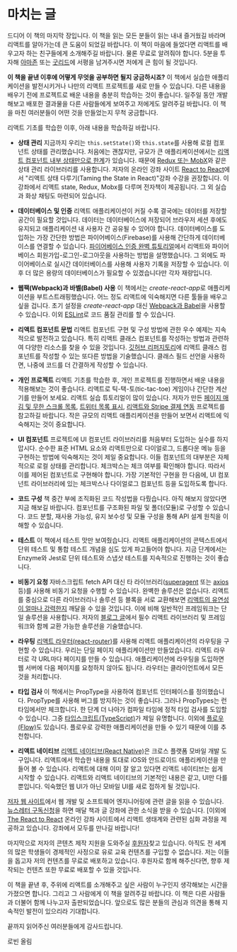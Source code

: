 # 마치는 글

드디어 이 책의 마지막 장입니다. 이 책을 읽는 모든 분들이 읽는 내내 즐거웠길 바라며 리액트를 알아가는데 큰 도움이 되었길 바랍니다. 이 책이 마음에 들었다면 리액트를 배우고자 하는 친구들에게 소개해주길 바랍니다. 물론 무료로 알려줘야 합니다. 5분을 투자해 [아마존](https://www.amazon.com/dp/B077HJFCQX) 또는 [굿리드](https://www.goodreads.com/book/show/37503118-the-road-to-learn-react)에 서평을 남겨주시면 저에게 큰 힘이 될 것입니다.

**이 책을 끝낸 이후에 어떻게 무엇을 공부하면 될지 궁금하시죠?** 이 책에서 실습한 애플리케이션을 발전시키거나 나만의 리액트 프로젝트를 새로 만들 수 있습니다. 다른 내용을 배우기 전에 프로젝트로 배운 내용을 충분히 학습하는 것이 좋습니다. 일주일 동안 개발해보고 배포한 결과물을 다른 사람들에게 보여주고 저에게도 알려주길 바랍니다. 이 책을 마친 여러분들이 어떤 것을 만들었는지 무척 궁금합니다.

리액트 기초를 학습한 이후, 아래 내용을 학습하길 바랍니다.

* **상태 관리** 지금까지 우리는 `this.setState()`와 `this.state`를 사용해 로컬 컴포넌트 상태를 관리했습니다. 처음에는 괜찮지만, 규모가 큰 애플리케이션에서는 [리액트 컴포넌트 내부 상태만으로 한계](https://www.robinwieruch.de/learn-react-before-using-redux/)가 있습니다. 때문에 [Redux 또는 MobX](https://www.robinwieruch.de/redux-mobx-confusion/)와 같은 상태 관리 라이브러리를 사용합니다. 저자의 온라인 강좌 사이트 [React to React](https://roadtoreact.com/)에서 "리액트 상태 다루기(Taming the State in React)"강좌 수강을 권장합니다. 이 강좌에서 리액트 state, Redux, Mobx를 다루며 전자책이 제공됩니다. 그 외 실습과 화상 채팅도 마련되어 있습니다.

* **데이터베이스 및 인증** 리액트 애플리케이션이 커질 수록 결국에는 데이터를 저장할 공간이 필요할 것입니다. 데이터는 데이터베이스에 저장되어 브라우저 세션 후에도 유지되고 애플리케이션 내 사용자 간 공유될 수 있어야 합니다. 데이터베이스를 도입하는 가장 간단한 방법은 파이어베이스(Firebase)를 사용해 간단하게 데이터베이스를 연결할 수 있습니다. [파이어베이스 인증 완벽 튜토리얼](https://www.robinwieruch.de/complete-firebase-authentication-react-tutorial/)에서 리액트와 파이어베이스 회원가입-로그인-로그아웃을 사용하는 방법을 설명했습니다. 그 외에도 파이어베이스로 실시간 데이터베이스를 사용해 사용자 기록을 저장할 수 있습니다. 이후 더 많은 용량의 데이터베이스가 필요할 수 있겠습니다만 각자 재량입니다.

* **웹팩(Webpack)과 바벨(Babel) 사용** 이 책에서는 *create-react-app*로 애플리케이션을 부트스트래핑했습니다. 어느 정도 리액트에 익숙해지면 다른 툴들을 배우고 싶을 겁니다. 초기 설정을 *create-react-app* 대신 [Webpack과 Babel](https://www.robinwieruch.de/minimal-react-webpack-babel-setup/)을 사용할 수 있습니다. 이외 [ESLint](https://www.robinwieruch.de/react-eslint-webpack-babel/)로 코드 품질 관리를 할 수 있습니다.

* **리액트 컴포넌트 문법** 리액트 컴포넌트 구현 및 구성 방법에 관한 우수 예제는 지속적으로 발전하고 있습니다. 특히 리액트 클래스 컴포넌트를 작성하는 방법과 관련하여 다양한 리소스를 찾을 수 있을 것입니다. [깃허브 리퍼지토리](https://github.com/rwieruch/react-alternative-class-component-syntax)에 리액트 클래스 컴포넌트를 작성할 수 있는 또다른 방법을 기술했습니다. 클래스 필드 선언을 사용하면, 나중에 코드를 더 간결하게 작성할 수 있습니다.

* **개인 프로젝트** 리액트 기초를 학습한 후, 개인 프로젝트를 진행하면서 배운 내용을 적용해보는 것이 좋습니다. 리액트로 틱-택-토(tic-tac-toe) 게임이나 간단한 계산기를 만들어 보세요. 리액트 실습 튜토리얼이 많이 있습니다. 저자가 만든 [페이지 매김 및 무한 스크롤 목록](https://www.robinwieruch.de/react-paginated-list/), [트위터 목록 표시](https://www.robinwieruch.de/react-svg-patterns/), [리액트와 Stripe 결제 연동](https://www.robinwieruch.de/react-express-stripe-payment/) 프로젝트를 참고하길 바랍니다. 작은 규모의 리액트 애플리케이션을 만들어 보면서 리액트에 익숙해지는 것이 중요합니다.

* **UI 컴포넌트** 프로젝트에 UI 컴포넌트 라이브러리를 처음부터 도입하는 실수를 하지 맙시다. 순수한 표준 HTML 요소와 리액트만으로 다이얼로그, 드롭다운 메뉴 등을 구현하는 방법에 익숙해지는 것이 제일 중요합니다. 이들 컴포넌트의 대부분은 자체적으로 로컬 상태를 관리합니다. 체크박스는 체크 여부를 확인해야 합니다. 따라서 이를 제어된 컴포넌트로 구현해야 합니다. 가장 기본적인 구현을 한 다음에, UI 컴포넌트 라이브러리에 있는 체크박스나 다이얼로그 컴포넌트 등을 도입하도록 합니다.

* **코드 구성** 책 중간 부에 조직화된 코드 작성법을 다뤘습니다. 아직 해보지 않았다면 지금 해보길 바랍니다. 컴포넌트를 구조화된 파일 및 폴더(모듈)로 구성할 수 있습니다. 코드 분할, 재사용 가능성, 유지 보수성 및 모듈 구성을 통해 API 설계 원칙을 이해할 수 있습니다. 

* **테스트** 이 책에서 테스트 맛만 보여줬습니다. 리액트 애플리케이션의 콘텍스트에서 단위 테스트 및 통합 테스트 개념을 심도 있게 파고들어야 합니다. 지금 단계에서는 Enzyme와 Jest로 단위 테스트와 스냅샷 테스트를 지속적으로 진행하는 것이 좋습니다.

* **비동기 요청** 자바스크립트 fetch API 대신 타 라이브러리([superagent](https://github.com/visionmedia/superagent) 또는 [axios](https://github.com/mzabriskie/axios) 등)를 사용해 비동기 요청을 수행할 수 있습니다. 완벽한 솔루션은 없습니다. 리액트를 중심으로 다른 라이브러리나 솔루션 등 블록을 서로 교환해보면 [리액트의 유연성이 얼마나 강력한지](https://www.robinwieruch.de/reasons-why-i-moved-from-angular-to-react/) 깨달을 수 있을 것입니다. 이에 비해 일반적인 프레임워크는 단일 솔루션을 사용합니다. 저자의 [블로그 글](https://www.robinwieruch.de/essential-react-libraries-framework/)에서 필수 리액트 라이브러리 및 프레임워크와 함께 교환 가능한 솔루션을 기술했습니다.

* **라우팅** [리액트 라우터(react-router)](https://github.com/ReactTraining/react-router)를 사용해 리액트 애플리케이션의 라우팅을 구현할 수 있습니다. 우리는 단일 페이지 애플리케이션만 만들었습니다. 리액트 라우터로 각 URL마다 페이지를 만들 수 있습니다. 애플리케이션에 라우팅을 도입하면 웹 서버에 다음 페이지를 요청하지 않아도 됩니다. 라우터는 클라이언트에서 모든 것을 처리합니다.

* **타입 검사** 이 책에서는 PropType을 사용하여 컴포넌트 인터페이스를 정의했습니다. PropType를 사용해 버그를 방지하는 것이 좋습니다. 그러나 PropTypes는 런타임에서만 체크합니다. 한 단계 더 나아가 컴파일 타임에 정적 타입 검사를 도입할 수 있습니다. 그중 [타입스크립트(TypeScript)](https://www.typescriptlang.org/)가 제일 유명합니다. 이외에 [플로우(Flow)](https://flowtype.org/)도 있습니다. 플로우로 강력한 애플리케이션을 만들 수 있기 때문에 이를 추천합니다.

* **리액트 네이티브** [리액트 네이티브(React Native)](https://facebook.github.io/react-native/)은 크로스 플랫폼 모바일 개발 도구입니다. 리액트에서 학습한 내용을 토대로 iOS와 안드로이드 애플리케이션을 만들어 볼 수 있습니다. 리액트에 대해 이미 잘 알고 있다면 리액트 네이티브는 쉽게 시작할 수 있습니다. 리액트와 리액트 네이티브의 기본적인 내용은 같고, UI만 다를 뿐입니다. 익숙했던 웹 UI가 아닌 모바일 UI를 새로 접하게 될 것입니다.

[저자 웹 사이트](https://www.robinwieruch.de/)에서 웹 개발 및 소프트웨어 엔지니어링에 관련 글을 읽을 수 있습니다. [뉴스레터 구독신청](https://www.getrevue.co/profile/rwieruch)을 하면 매달 책과 글 강좌에 관한 소식을 받을 수 있습니다. [이외에 [The React to React](https://roadtoreact.com/) 온라인 강좌 사이트에서 리액트 생태계와 관련된 심화 과정을 제공하고 있습니다. 강좌에서 모두를 만나길 바랍니다!

마지막으로 저자의 콘텐츠 제작 지원을 도와주실 [후원자](https://www.patreon.com/rwieruch)찾고 있습니다. 아직도 전 세계의 많은 학생들이 경제적인 사정으로 유로 교육 컨텐츠를 구입할 수 없습니다. 저는 이들을 돕고자 저의 컨텐츠를 무료로 배포하고 있습니다. 후원자로 함께 해주신다면, 향후 제작되는 컨텐츠 또한 무료로 배포할 수 있을 것입니다.

이 책을 끝낸 후, 주위에 리액트를 소개해주고 싶은 사람이 누구인지 생각해보는 시간을 가졌으면 합니다. 그리고 그 사람에게 이 책을 알려주길 바랍니다. 이 책은 다른 사람들과 더불어 함께 나누고자 출판되었습니다. 앞으로도 많은 분들의 관심과 의견을 통해 지속적인 발전이 있으리라 기대합니다.

끝까지 읽어주신 여러분들에게 감사드립니다.

로빈 올림
